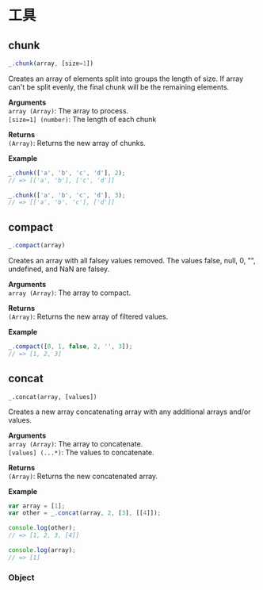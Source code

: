 # 工具

## chunk

```js
_.chunk(array, [size=1])
```
Creates an array of elements split into groups the length of size. If array can't be split evenly, the final chunk will be the remaining elements.

**Arguments**  
  `array (Array)`: The array to process.  
  `[size=1] (number)`: The length of each chunk

**Returns**  
  `(Array)`: Returns the new array of chunks.

**Example**

```js
_.chunk(['a', 'b', 'c', 'd'], 2);
// => [['a', 'b'], ['c', 'd']]
 
_.chunk(['a', 'b', 'c', 'd'], 3);
// => [['a', 'b', 'c'], ['d']]
```

## compact

```js
_.compact(array)
```
Creates an array with all falsey values removed. The values false, null, 0, "", undefined, and NaN are falsey.

**Arguments**  
 `array (Array)`: The array to compact.

**Returns**  
`(Array)`: Returns the new array of filtered values.

**Example**

```js
_.compact([0, 1, false, 2, '', 3]);
// => [1, 2, 3]
```
## concat

```
_.concat(array, [values])
```
Creates a new array concatenating array with any additional arrays and/or values.

**Arguments**  
  `array (Array)`: The array to concatenate.  
  `[values] (...*)`: The values to concatenate.

**Returns**  
  `(Array)`: Returns the new concatenated array.

**Example**

```js
var array = [1];
var other = _.concat(array, 2, [3], [[4]]);
 
console.log(other);
// => [1, 2, 3, [4]]
 
console.log(array);
// => [1]
```
### Object
